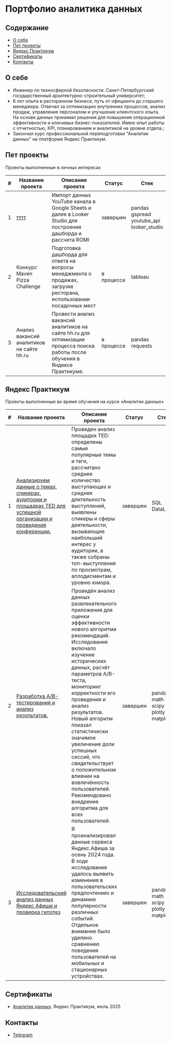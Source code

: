 # Портфолио аналитика данных

## Содержание
- [О себе](#о-себе)
- [Пет проекты](#пет-проекты)
- [Яндекс Практикум](#яндекс-практикум)
- [Сертификаты](#сертификаты)
- [Контакты](#контакты)
  
## О себе

- Инженер по техносферной безопасности. Санкт-Петербургский государственный архитектурно-строительный университет;
- 6 лет опыта в ресторанном бизнесе, путь от официанта до старшего менеджера.
Отвечал за оптимизацию внутренних процессов, анализ продаж, управление персоналом и улучшение клиентского опыта. На основе данных принимал решения для повышения операционной эффективности и ключевых бизнес-показателей. Имею опыт работы с отчетностью, KPI, планированием и аналитикой на уровне отдела.;
- Закончил курс профессиональной переподготовки "Аналитик данных" на платформе Яндекс Практикум.


## Пет проекты

Проекты выполненные в личных интересах

|#|Название проекта|Описание проекта|Статус|Стек|
|-|----------|----------|----------|----------|
|1|[тттт](https://github.com/aksyutenko/analyst_portfolio/tree/main/youtube_pt1)|Импорт данных YouTube канала в Google Sheets и далее в Looker Studio для построения дашборда и рассчета ROMI|завершен|pandas</br>gspread</br>youtube_api</br>looker_studio|
|2|Конкурс Maven Pizza Challenge|Подготовка дашборда для ответа на вопросы менеджмента о продажах, загрузке ресторана, использовании посадочных мест|в процессе|tableau|
|3|Анализ вакансий аналитиков на сайте hh.ru|Провести анализ вакансий аналитиков на сайте hh.ru для оптимизации процесса поиска работы после обучения в Яндексе Практикуме.|в процессе|pandas</br>requests</br>|

## Яндекс Практикум

Проекты выполненные во время обучения на курсе «Аналитик данных»

|#|Название проекта|Описание проекта|Статус|Стек|
|-|----------|----------|----------|----------|
|1|[Анализируем данные о темах, спикерах, аудитории и площадках TED для успешной организации и проведения конференции.](https://datalens.yandex/qlwa8dcvyvnkc)|Проведен анализ площадки TED: определены самые популярные темы и теги, рассчитано среднее количество выступающих и средняя длительность выступлений, выявлены спикеры и сферы деятельности, вызывающие наибольший интерес у аудитории, а также собраны топ-выступления по просмотрам, аплодисментам и уровню юмора.|завершен|SQL</br>DataLens</br>|
|2|[Разработка A/B-тестирования и анализ результатов.](https://github.com/mrsonikk/analyst_portfolio/blob/main/AB%20test.ipynb)|Проведён анализ данных развлекательного приложения для оценки эффективности нового алгоритма рекомендаций. Исследование включало изучение исторических данных, расчёт параметров A/B-теста, мониторинг корректности его проведения и анализ результатов. Новый алгоритм показал статистически значимое увеличение доли успешных сессий, что свидетельствует о положительном влиянии на вовлечённость пользователей. Рекомендовано внедрение алгоритма для всех пользователей.|завершен|pandas</br>math</br>scipy</br>plotly</br>matplotlib|
|3|[Исследовательский анализ данных Яндекс Афиши и проверка гипотез](https://github.com/aksyutenko/data_analyst_portfolio/tree/main/zen)|Я проанализировал данные сервиса Яндекс.Афиша за осень 2024 года. В ходе исследования удалось выявить изменения в пользовательских предпочтениях и динамике популярности различных событий. Отдельное внимание было уделено сравнению поведения пользователей на мобильных и стационарных устройствах.|завершен|pandas</br>math</br>scipy</br>plotly</br>matplotlib|

## Сертификаты
- [Аналитик данных](https://disk.yandex.ru/i/sW2VFpJ9vGe1Fg). Яндекс Практикум, июль 2025

## Контакты
- [Telegram](https://t.me/mrsonikk)
